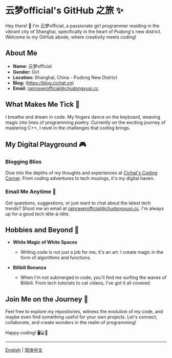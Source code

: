 # 云梦official's GitHub 之旅 ✨

Hey there! 👋 I'm 云梦official, a passionate girl programmer residing in the vibrant city of Shanghai, specifically in the heart of Pudong's new district. Welcome to my GitHub abode, where creativity meets coding!

## About Me

- **Name:** 云梦official
- **Gender:** Girl
- **Location:** Shanghai, China - Pudong New District
- **Blog:** (https://blog.cichat.cn)
- **Email:** rainraverofficial@chudongyuxi.cc

## What Makes Me Tick 🚀

I breathe and dream in code. My fingers dance on the keyboard, weaving magic into lines of programming poetry. Currently on the exciting journey of mastering C++, I revel in the challenges that coding brings.

## My Digital Playground 🎮

### Blogging Bliss
Dive into the depths of my thoughts and experiences at [Cichat's Coding Corner](https://blog.cichat.cn). From coding adventures to tech musings, it's my digital haven.

### Email Me Anytime 📧
Got questions, suggestions, or just want to chat about the latest tech trends? Shoot me an email at rainraverofficial@chudongyuxi.cc. I'm always up for a good tech tête-à-tête.

## Hobbies and Beyond 🌈

- **White Magic of White Spaces**
  - Writing code is not just a job for me; it's an art. I create magic in the form of algorithms and functions.

- **Bilibili Bonanza**
  - When I'm not submerged in code, you'll find me surfing the waves of Bilibili. From tech tutorials to cat videos, I've got it all covered.

## Join Me on the Journey 🚀

Feel free to explore my repositories, witness the evolution of my code, and maybe even find something useful for your own projects. Let's connect, collaborate, and create wonders in the realm of programming!

Happy coding! 🖥️💻🚀

---

[English](README.md) | [简体中文](README_zh.md)
